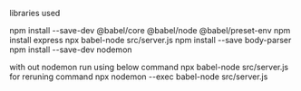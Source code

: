 libraries used

npm install --save-dev @babel/core @babel/node @babel/preset-env
npm install express
npx babel-node src/server.js
npm install --save body-parser
npm install --save-dev nodemon

with out nodemon  run using below command
 npx babel-node src/server.js
for reruning command 
npx nodemon --exec babel-node src/server.js